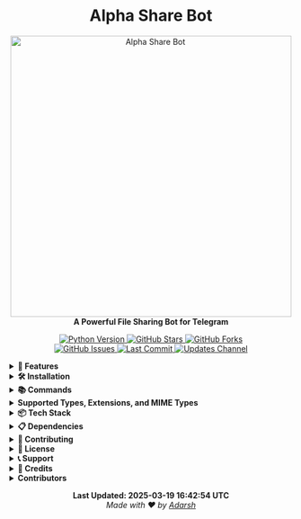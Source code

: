 <h1 align="center">
  <b>Alpha Share Bot</b>
</h1>
 
<p align="center">
  <a href="https://github.com/utkarshdubey2008/AlphaShare">
    <img src="https://envs.sh/SlS.jpg" alt="Alpha Share Bot" width="500">
  </a>
  <br>
  <b>A Powerful File Sharing Bot for Telegram</b>
</p>

<p align="center">
  <a href="https://python.org">
    <img src="https://img.shields.io/badge/Python-3.11.6-blue?style=for-the-badge&logo=python" alt="Python Version">
  </a>
  <a href="https://github.com/utkarshdubey2008/AlphaShare/stargazers">
    <img src="https://img.shields.io/github/stars/utkarshdubey2008/AlphaShare?style=for-the-badge" alt="GitHub Stars">
  </a>
  <a href="https://github.com/utkarshdubey2008/AlphaShare/fork">
    <img src="https://img.shields.io/github/forks/utkarshdubey2008/AlphaShare?style=for-the-badge" alt="GitHub Forks">
  </a>
  <br>
  <a href="https://github.com/utkarshdubey2008/AlphaShare/issues">
    <img src="https://img.shields.io/github/issues/utkarshdubey2008/AlphaShareBot?style=for-the-badge" alt="GitHub Issues">
  </a>
  <a href="https://github.com/utkarshdubey2008/AlphaShare/network/members">
    <img src="https://img.shields.io/github/last-commit/utkarshdubey2008/AlphaShare?style=for-the-badge" alt="Last Commit">
  </a>
  <a href="https://t.me/Thealphabotz">
    <img src="https://img.shields.io/badge/Updates-Channel-blue?style=for-the-badge&logo=telegram" alt="Updates Channel">
  </a>
</p>

<details>
<summary><b>🌟 Features</b></summary>

- **Admin-Only Uploads**: Authorized admins can securely upload files with multi-admin support.
- **Universal File Support**: Supports images, videos, documents, audio files, and all Telegram-supported files.
- **Unique File Sharing**: UUID-based unique links with real-time download tracking.
- **Advanced Statistics**: Track downloads, monitor storage usage, and view user engagement metrics.
- **Professional UI**: Clean formatting, interactive inline buttons, and real-time progress bars.
- **Security Features**: Admin verification, download monitoring, and file access control.
- **Auto Delete Feature**: Helps prevent copyright issues!
  - **Command**: /auto_del
  - **Usage**: /auto_del 2 → Sets auto-delete timer to 2 minutes.
- **Cleaner UI**: Smoother and more user-friendly experience.
- **Bot Keep-Alive Mechanism**: Ensures 24/7 uptime for a seamless experience on Koyeb.
- **URL Shortening**: Shorten any link using the `/short` command with Modiji URL API.
- **Privacy Mode**: Protects files by preventing users from forwarding or copying them.

</details>

<details>
<summary><b>🛠️ Installation</b></summary>

### Local Deployment

```bash
# Clone the repository
git clone https://github.com/utkarshdubey2008/AlphaShare.git

# Navigate to directory
cd AlphaShareBot

# Create virtual environment
python -m venv venv

# Activate virtual environment
source venv/bin/activate  # Linux
.\venv\Scripts\activate   # Windows

# Install dependencies
pip install -r requirements.txt

# Run the bot
python main.py
```

### Heroku Deployment

[![Deploy to Heroku](https://www.herokucdn.com/deploy/button.svg)](https://heroku.com/deploy?template=https://github.com/utkarshdubey2008/AlphaShare)

[![Watch Deployment Tutorial](https://img.shields.io/badge/Watch%20Tutorial-YouTube-red?logo=youtube)](https://youtu.be/8d9XsFhWj5s?si=02OPS6p_h6pov5HW)

### Koyeb Deployment

[![Deploy to Koyeb](https://www.koyeb.com/static/images/deploy/button.svg)](https://youtu.be/2EKt3nVcY6E?si=NKMlRw3qx6eaWjNU)

[![Watch Deployment Tutorial](https://img.shields.io/badge/Watch%20Tutorial-YouTube-red?logo=youtube)](https://youtu.be/2EKt3nVcY6E?si=NKMlRw3qx6eaWjNU)

### Required Variables

```
BOT_TOKEN - Get from @BotFather
API_ID - Get from my.telegram.org
API_HASH - Get from my.telegram.org
MONGO_URI - Your MongoDB connection string
DB_CHANNEL_ID - Channel ID for file storage
ADMIN_IDS - List of admin user IDs
MODIJI_API_KEY - Your Modiji URL API key
```

</details>

<details>
<summary><b>📚 Commands</b></summary>

### User Commands

```
/start - Start the bot
/help - Show help message
/about - About the bot
/short - Shorten a URL using Modiji URL API
```

### Admin Commands

```
/upload - Upload files (reply to file)
/stats - Get bot statistics
/broadcast - Send message to all users
/delete - Delete a file
/fileinfo - Get file information
/auto_del - Set auto-delete timer
```

</details>

<details>
<summary><b>Supported Types, Extensions, and MIME Types</b></summary>

### Supported Types

```python
SUPPORTED_TYPES = [
    "document", "video", "audio", "photo", "voice", "video_note", "animation"
]
```

### Supported Extensions

```python
SUPPORTED_EXTENSIONS = [
    "pdf", "txt", "doc", "docx", "xls", "xlsx", "ppt", "pptx", "py", "js", "html",
    "css", "json", "xml", "yaml", "yml", "zip", "rar", "7z", "tar", "gz", "bz2",
    "mp4", "mp3", "m4a", "wav", "avi", "mkv", "flv", "mov", "webm", "3gp", "m4v",
    "ogg", "opus", "jpg", "jpeg", "png", "gif", "webp", "bmp", "ico", "apk", "exe",
    "msi", "deb", "rpm", "text", "log", "csv", "md", "srt", "sub"
]
```

### Supported MIME Types

```python
SUPPORTED_MIME_TYPES = [
    "application/pdf", "application/msword", "application/vnd.openxmlformats-officedocument.wordprocessingml.document",
    "application/zip", "application/x-rar-compressed", "application/x-7z-compressed", "video/mp4", "audio/mpeg",
    "audio/mp4", "image/jpeg", "image/png", "image/gif", "application/vnd.android.package-archive", "application/x-executable"
]
```

</details>

<details>
<summary><b>📦 Tech Stack</b></summary>

- **Python** - Programming Language
- **Pyrogram** - Telegram MTProto API Framework
- **MongoDB** - Database
- **Motor** - Async MongoDB Driver
- **aiofiles** - Async File Operations

</details>

<details>
<summary><b>📋 Dependencies</b></summary>

- `pyrogram==2.0.106`
- `tgcrypto==1.2.5`
- `motor==3.3.1`
- `dnspython==2.4.2`
- `humanize==4.9.0`
- `python-dotenv==1.0.0`
- `aiofiles==23.2.1`
- `pytz==2023.3`
- `pymongo==4.5.0`

</details>

<details>
<summary><b>🤝 Contributing</b></summary>

Contributions are welcome! Please submit a Pull Request.

1. Fork the repository
2. Create your feature branch (`git checkout -b feature/AmazingFeature`)
3. Commit your changes (`git commit -m 'Add some AmazingFeature'`)
4. Push to the branch (`git push origin feature/AmazingFeature`)
5. Open a Pull Request

</details>

<details>
<summary><b>📜 License</b></summary>

This project is licensed under the MIT License - see the [LICENSE](LICENSE) file for details.

</details>

<details>
<summary><b>📞 Support</b></summary>

- Channel: [@Thealphabotz](https://t.me/Thealphabotz)
- Developer: [@adarsh2626](https://t.me/adarsh2626)

</details>

<details>
<summary><b>🙏 Credits</b></summary>

- [Pyrogram](https://github.com/pyrogram/pyrogram)
- [Adarsh](https://t.me/adarsh2626)
- [All Contributors](https://github.com/utkarshdubey2008/AlphaShare/graphs/contributors)

</details>

<details>
<summary><b>Contributors</b></summary>

- @trashxrd [Telegram](https://t.me/trashxrd)
- @nxghtz [Telegram](https://t.me/nxghtz)
- @Mak0912 [Telegram](https://t.me/Mak0912)

</details>

<p align="center">
  <b>Last Updated: 2025-03-19 16:42:54 UTC</b>
  <br>
  <i>Made with ❤️ by <a href="https://t.me/adarsh2626">Adarsh</a></i>
</p>
